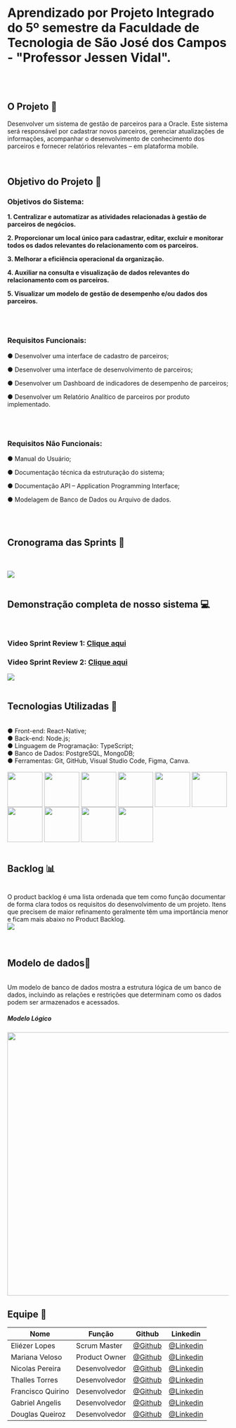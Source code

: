 <h1> Aprendizado por Projeto Integrado do 5º semestre da Faculdade de Tecnologia de São José dos Campos - "Professor Jessen Vidal". </h1>

<br> <br>

<h2> O Projeto 💼 </h2>

<p>Desenvolver um sistema de gestão de parceiros para a Oracle. Este sistema será responsável por
cadastrar novos parceiros, gerenciar atualizações de informações, acompanhar o desenvolvimento
de conhecimento dos parceiros e fornecer relatórios relevantes – em plataforma mobile.</p>

<br>

<h2>Objetivo do Projeto 📌</h2>

<h3>Objetivos do Sistema: </h3>
<p><b>1. Centralizar e automatizar as atividades relacionadas à gestão de parceiros de negócios.</p> </b>
<p><b>2. Proporcionar um local único para cadastrar, editar, excluir e monitorar todos os dados relevantes
do relacionamento com os parceiros.</p> </b>
<p><b>3. Melhorar a eficiência operacional da organização.</p> </b>
<p><b>4. Auxiliar na consulta e visualização de dados relevantes do relacionamento com os parceiros.</p> </b>
<p><b>5. Visualizar um modelo de gestão de desempenho e/ou dados dos parceiros.  </p> </b>
 
<br><br>
 
<h3> Requisitos Funcionais: </h3>

<p> ● Desenvolver uma interface de cadastro de parceiros; </p>
<p> ● Desenvolver uma interface de desenvolvimento de parceiros;  </p>
<p> ● Desenvolver um Dashboard de indicadores de desempenho de parceiros; </p>
<p> ● Desenvolver um Relatório Analítico de parceiros por produto implementado.</p>

<br><br>

<h3> Requisitos Não Funcionais: </h3> 

 <p> ● Manual do Usuário; </p>
 <p> ● Documentação técnica da estruturação do sistema; </p>
 <p> ● Documentação API – Application Programming Interface; </p>
 <p> ● Modelagem de Banco de Dados ou Arquivo de dados. </p>

 <br>
 <br>
 
<h2>Cronograma das Sprints 📆</h2>
<br>
<br>
<img align="center" src="Imagens/cronograma2.jpg"/>

<br>
<br>
<h2>Demonstração completa de nosso sistema 💻</h2><br>
<h3> Video Sprint Review 1: <a href="https://youtu.be/Wta7mGWDcBE?si=ktAhCTTZvtMGwAHO">Clique aqui</a></h3>
<h3> Video Sprint Review 2: <a href="https://youtu.be/CRgsnU3LqM0">Clique aqui</a></h3>
<img align="center" src="#"/>
<br>
<br>

<h2>Tecnologias Utilizadas 🔧</h2>
<br>
● Front-end: React-Native;<br>
● Back-end: Node.js;<br>
● Linguagem de Programação: TypeScript;<br>
● Banco de Dados: PostgreSQL, MongoDB;<br>
● Ferramentas: Git, GitHub, Visual Studio Code, Figma, Canva.<br>
<div style="display: inline_blocks"><br>              
<img align="center"src="Imagens/react.png" height= "80" width= "80"/>
<img align="center"src="Imagens/nodejs.png" height= "80" width= "80"/>
<img align="center"src="Imagens/typescript.png" height= "80" width= "80"/>
<img align="center"src="Imagens/postgre.png" height= "80" width= "80"/>
<img align="center"src="Imagens/mongo.png" height= "80" width= "80"/>
<img align="center"src="Imagens/git.png" height= "80" width= "80"/>
<img align="center"src="Imagens/github.webp" height= "80" width= "80"/>
<img align="center"src="Imagens/vs.png" height= "80" width= "80"/>
<img align="center"src="Imagens/figma.png" height= "80" width= "80"/>
<img align="center"src="Imagens/canva.png" height= "80" width= "80"/>
<br>
<br>

<h2>Backlog 📊</h2><br>
 O product backlog é uma lista ordenada que tem como função documentar de forma clara todos os requisitos do desenvolvimento de um projeto. Itens que precisem de maior refinamento geralmente têm uma importância menor e ficam mais abaixo no Product Backlog.  
<br>
<img align="center" src="Imagens/backlog2.jpg"/>
<br>
<br>
<br>
<h2>Modelo de dados📑</h2><br>
 Um modelo de banco de dados mostra a estrutura lógica de um banco de dados, incluindo as relações e restrições que determinam como os dados podem ser armazenados e acessados.
<br>

<h5>Modelo Lógico<h5>
<img align="center"src="Imagens/SPRINT2-2024-05-05_15-11.png" height= "600" width= "1100"/>
<br>

<h2>Equipe 👾</h2>
 
 Nome|Função|Github|Linkedin 
-----|------|------|---------
Eliézer Lopes       |Scrum Master|[@Github](https://github.com/EliezerLopes1)|[@Linkedin](https://www.linkedin.com/in/eli%C3%A9zer-lopes-b89a4124a)
Mariana Veloso      |Product Owner|[@Github](https://github.com/Marih2210)|[@Linkedin](https://www.linkedin.com/in/mariana-veloso-979436231)
Nicolas Pereira     |Desenvolvedor|[@Github](https://github.com/NicolasPereira06)|[@Linkedin](https://www.linkedin.com/in/nicolaspereira06/)
Thalles Torres      |Desenvolvedor|[@Github](https://github.com/thallestorres)|[@Linkedin](www.linkedin.com/in/thalles-torres-83449a285)
Francisco Quirino   |Desenvolvedor|[@Github](https://www.github.com/ciscoquirino)|[@Linkedin](https://www.linkedin.com/in/francisco-quirino )
Gabriel Angelis     |Desenvolvedor|[@Github](https://github.com/GabrAngelis)|[@Linkedin](https://www.linkedin.com/in/gabriel-luis-de-angelis-b64816237/)
Douglas Queiroz     |Desenvolvedor|[@Github](https://github.com/douglaswe)|[@Linkedin](https://www.linkedin.com/in/douglas-queiroz-3b9a72212/)
<br>
<br>
